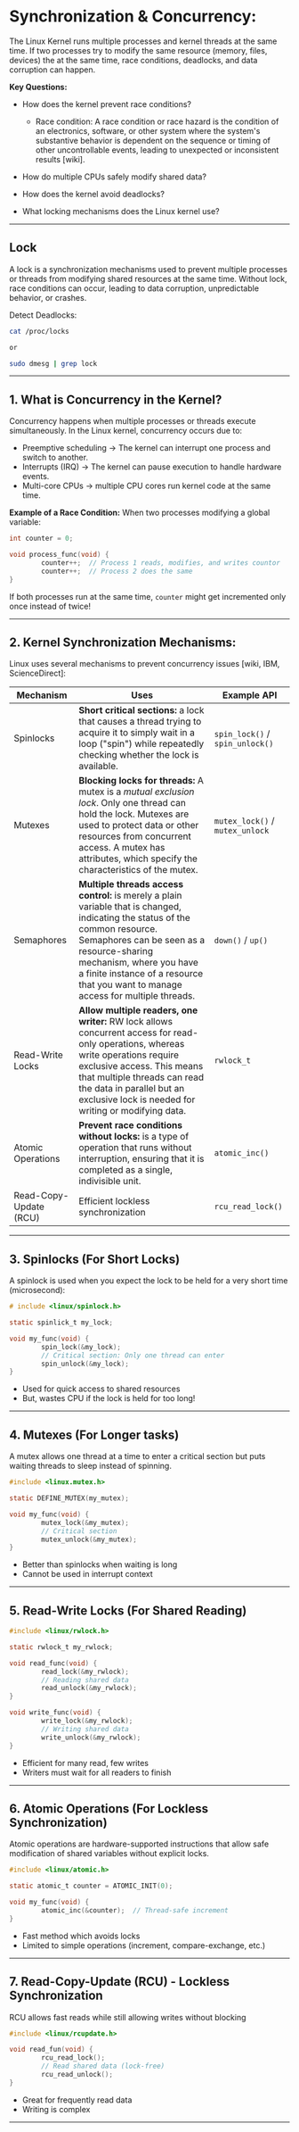 # Synchronization & Concurrency:
The Linux Kernel runs multiple processes and kernel threads at the same time. If two processes try to modify the same resource (memory, files, devices) the at the same time, race conditions, deadlocks, and data corruption can happen.

**Key Questions:**
- How does the kernel prevent race conditions?
    * Race condition: A race condition or race hazard is the condition of an electronics, software, or other system where the system's substantive behavior is dependent on the sequence or timing of other uncontrollable events, leading to unexpected or inconsistent results [wiki]. 

- How do multiple CPUs safely modify shared data?
- How does the kernel avoid deadlocks?
- What locking mechanisms does the Linux kernel use?
---


## **Lock**
A lock is a synchronization mechanisms used to prevent multiple processes or threads from modifying shared resources at the same time. Without lock, race conditions can occur, leading to data corruption, unpredictable behavior, or crashes.

Detect Deadlocks:
```bash
cat /proc/locks

or 

sudo dmesg | grep lock
```
---

## 1. What is Concurrency in the Kernel?
Concurrency happens when multiple processes or threads execute simultaneously. In the Linux kernel, concurrency occurs due to:
-   Preemptive scheduling -> The kernel can interrupt one process and switch to another.
-   Interrupts (IRQ) -> The kernel can pause execution to handle hardware events.
-   Multi-core CPUs -> multiple CPU cores run kernel code at the same time.

**Example of a Race Condition:**
When two processes modifying a global variable:
```c
int counter = 0;

void process_func(void) {
        counter++;  // Process 1 reads, modifies, and writes countor
        counter++;  // Process 2 does the same
}
```
If both processes run at the same time, `counter` might get incremented only once instead of twice!

---

## 2. Kernel Synchronization Mechanisms:
Linux uses several mechanisms to prevent concurrency issues [wiki, IBM, ScienceDirect]:

|Mechanism     | Uses                                           | Example API       |
|--------------|------------------------------------------------|-------------------|
| Spinlocks    | **Short critical sections:** a lock that causes a thread trying to acquire it to simply wait in a loop ("spin") while repeatedly checking whether the lock is available. | `spin_lock()` / `spin_unlock()`|
|Mutexes       | **Blocking locks for threads:** A mutex is a *mutual exclusion lock*. Only one thread can hold the lock. Mutexes are used to protect data or other resources from concurrent access. A mutex has attributes, which specify the characteristics of the mutex.| `mutex_lock()` / `mutex_unlock` |
|Semaphores    | **Multiple threads access control:** is merely a plain variable that is changed, indicating the status of the common resource. Semaphores can be seen as a resource-sharing mechanism, where you have a finite instance of a resource that you want to manage access for multiple threads. | `down()` / `up()` |
|Read-Write Locks| **Allow multiple readers, one writer:** RW lock allows concurrent access for read-only operations, whereas write operations require exclusive access. This means that multiple threads can read the data in parallel but an exclusive lock is needed for writing or modifying data. | `rwlock_t` |
|Atomic Operations | **Prevent race conditions without locks:** is a type of operation that runs without interruption, ensuring that it is completed as a single, indivisible unit. | `atomic_inc()` |
|Read-Copy-Update (RCU)| Efficient lockless synchronization | `rcu_read_lock()` |

---

## 3. Spinlocks (For Short Locks)
A spinlock is used when you expect the lock to be held for a very short time (microsecond):
```c
# include <linux/spinlock.h>

static spinlick_t my_lock;

void my_func(void) {
        spin_lock(&my_lock);
        // Critical section: Only one thread can enter
        spin_unlock(&my_lock);
}
```
- Used for quick access to shared resources
- But, wastes CPU if the lock is held for too long!

---

## 4. Mutexes (For Longer tasks)
A mutex allows one thread at a time to enter a critical section but puts waiting threads to sleep instead of spinning.
```c
#include <linux.mutex.h>

static DEFINE_MUTEX(my_mutex);

void my_func(void) {
        mutex_lock(&my_mutex);
        // Critical section
        mutex_unlock(&my_mutex);
}
```
- Better than spinlocks when waiting is long
- Cannot be used in interrupt context

---

## 5. Read-Write Locks (For Shared Reading)
```c
#include <linux/rwlock.h>

static rwlock_t my_rwlock;

void read_func(void) {
        read_lock(&my_rwlock);
        // Reading shared data
        read_unlock(&my_rwlock);
}

void write_func(void) {
        write_lock(&my_rwlock);
        // Writing shared data
        write_unlock(&my_rwlock);
}
```
- Efficient for many read, few writes
- Writers must wait for all readers to finish

---

## 6. Atomic Operations (For Lockless Synchronization)
Atomic operations are hardware-supported instructions that allow safe modification of shared variables without explicit locks.

```c
#include <linux/atomic.h>

static atomic_t counter = ATOMIC_INIT(0);

void my_func(void) {
        atomic_inc(&counter);  // Thread-safe increment
}
```
- Fast method which avoids locks
- Limited to simple operations (increment, compare-exchange, etc.)

---

## 7. Read-Copy-Update (RCU) - Lockless Synchronization
RCU allows fast reads while still allowing writes without blocking
```c
#include <linux/rcupdate.h>

void read_fun(void) {
        rcu_read_lock();
        // Read shared data (lock-free)
        rcu_read_unlock();
}
```
- Great for frequently read data
- Writing is complex

---
